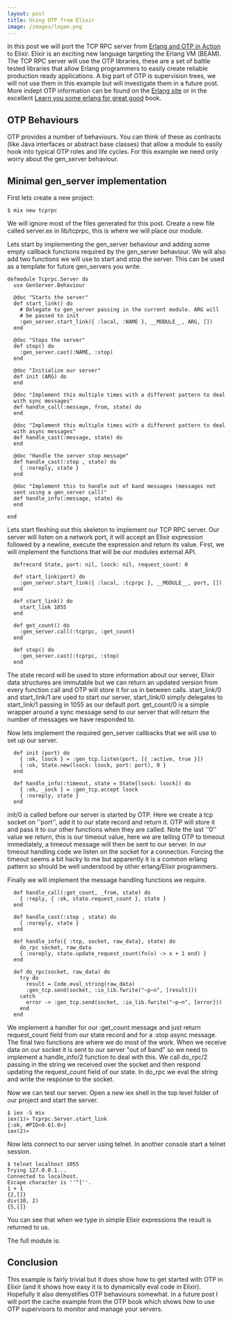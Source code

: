 ```yaml
---
layout: post
title: Using OTP from Elixir
image: /images/logan.png
---
```


In this post we will port the TCP RPC server from [Erlang and OTP in Action](http://manning.com/logan/) to Elixir. Elixir is an exciting new language targeting the Erlang VM (BEAM). The TCP RPC server will use the OTP libraries, these are a set of battle tested libraries that allow Erlang programmers to easily create reliable production ready applications. A big part of OTP is supervision trees, we will not use them in this example but will investigate them in a future post. More indept OTP information can be found on the [Erlang site](http://www.erlang.org/doc/design_principles/des_princ.html) or in the excellent [Learn you some erlang for great good](http://learnyousomeerlang.com/what-is-otp) book.

## OTP Behaviours

OTP provides a number of behaviours. You can think of these as contracts (like Java interfaces or abstract base classes) that allow a module to easily hook into typical OTP roles and life cycles. For this example we need only worry about the gen_server behaviour.

## Minimal gen_server implementation

First lets create a new project:

    $ mix new tcprpc

We will ignore most of the files generated for this post. Create a new file called server.ex in lib/tcprpc, this is where we will place our module.

Lets start by implementing the gen_server behaviour and adding some empty callback functions required by the gen_server behaviour. We will also add two functions we will use to start and stop the server. This can be used as a template for future gen_servers you write.

```
defmodule Tcprpc.Server do
  use GenServer.Behaviour

  @doc "Starts the server"
  def start_link() do
    # Delegate to gen_server passing in the current module. ARG will
    # be passed to init
    :gen_server.start_link({ :local, :NAME }, __MODULE__, ARG, [])  
  end

  @doc "Stops the server"
  def stop() do
    :gen_server.cast(:NAME, :stop)
  end

  @doc "Initialize our server"
  def init (ARG) do
  end

  @doc "Implement this multiple times with a different pattern to deal
  with sync messages"
  def handle_call(:message, from, state) do 
  end

  @doc "Implement this multiple times with a different pattern to deal
  with async messages"
  def handle_cast(:message, state) do
  end

  @doc "Handle the server stop message"
  def handle_cast(:stop , state) do
    { :noreply, state }
  end

  @doc "Implement this to handle out of band messages (messages not
  sent using a gen_server call)"
  def handle_info(:message, state) do
  end

end
```

Lets start fleshing out this skeleton to implement our TCP RPC server. Our server will listen on a network port, it will accept an Elixir expression followed by a newline, execute the expression and return its value. First, we will implement the functions that will be our modules external API.

```
  defrecord State, port: nil, lsock: nil, request_count: 0

  def start_link(port) do
    :gen_server.start_link({ :local, :tcprpc }, __MODULE__, port, [])
  end

  def start_link() do
    start_link 1055
  end

  def get_count() do
    :gen_server.call(:tcprpc, :get_count)
  end

  def stop() do
    :gen_server.cast(:tcprpc, :stop)
  end
```

The state record will be used to store information about our server, Elixir data structures are immutable but we can return an updated version from every function call and OTP will store it for us in between calls. start_link/0 and start_link/1 are used to start our server, start_link/0 simply delegates to start_link/1 passing in 1055 as our default port. get_count/0 is a simple wrapper around a sync message send to our server that will return the number of messages we have responded to.

Now lets implement the required gen_server callbacks that we will use to set up our server.

```
  def init (port) do
    { :ok, lsock } = :gen_tcp.listen(port, [{ :active, true }])
    { :ok, State.new(lsock: lsock, port: port), 0 }
  end

  def handle_info(:timeout, state = State[lsock: lsock]) do
    { :ok, _sock } = :gen_tcp.accept lsock
    { :noreply, state }
  end
```

init/0 is called before our server is started by OTP. Here we create a tcp socket on ''port'', add it to our state record and return it. OTP will store it and pass it to our other functions when they are called. Note the last ''0'' value we return, this is our timeout value, here we are telling OTP to timeout immediately, a timeout message will then be sent to our server. In our timeout handling code we listen on the socket for a connection. Forcing the timeout seems a bit hacky to me but apparently it is a common erlang pattern so should be well understood by other erlang/Elixir programmers.

Finally we will implement the message handling functions we require.

```
  def handle_call(:get_count, _from, state) do 
    { :reply, { :ok, state.request_count }, state }
  end

  def handle_cast(:stop , state) do
    { :noreply, state }
  end

  def handle_info({ :tcp, socket, raw_data}, state) do
    do_rpc socket, raw_data
    { :noreply, state.update_request_count(fn(x) -> x + 1 end) }
  end

  def do_rpc(socket, raw_data) do
    try do
      result = Code.eval_string(raw_data)
      :gen_tcp.send(socket, :io_lib.fwrite("~p~n", [result]))
    catch
      error -> :gen_tcp.send(socket, :io_lib.fwrite("~p~n", [error]))
    end
  end
```

We implement a handler for our :get_count message and just return request_count field from our state record and for a :stop async message. The final two functions are where we do most of the work. When we receive data on our socket it is sent to our server "out of band" so we need to implement a handle_info/2 function to deal with this. We call do_rpc/2 passing in the string we received over the socket and then respond updating the request_count field of our state. In do_rpc we eval the string and write the response to the socket.

Now we can test our server. Open a new iex shell in the top level folder of our project and start the server.

    $ iex -S mix
    iex(1)> Tcprpc.Server.start_link
    {:ok, #PID<0.61.0>}
    iex(2)>

Now lets connect to our server using telnet. In another console start a telnet session.

    $ telnet localhost 1055
    Trying 127.0.0.1...
    Connected to localhost.
    Escape character is ''^]''.
    1 + 1
    {2,[]}
    div(10, 2)
    {5,[]}

You can see that when we type in simple Elixir expressions the result is returned to us.

The full module is:

<script src="https://gist.github.com/prio/8290780.js"></script>

## Conclusion

This example is fairly trivial but it does show how to get started with OTP in Elixir (and it shows how easy it is to dynamically eval code in Elixir). Hopefully it also demystifies OTP behaviours somewhat. In a future post I will port the cache example from the OTP book which shows how to use OTP supervisors to monitor and manage your servers.
